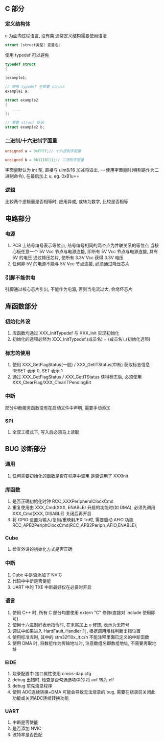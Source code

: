 ## C 部分
### 定义结构体
c 为面向过程语言, 没有类
通常定义结构需要使用语法
```c
struct [struct类型] 变量名;
```

使用 typedef 可以避免
```c
typedef struct
{
    ...
}example1;

// 使用 typedef 不需要 struct
example1 a;

struct example2
{
    ...
};

// 需要 struct 标记
struct example2 b;
```

### 二进制/十六进制字面量
```c
unsigned a = 0xFFFF;// 十六进制字面量

unsigned b = 0b1110111;// 二进制字面量
```

字面量默认为 int 型, 直接与 uint8/16 加减将溢出, ==使用字面量时(特别是作为二进制命令), 在最后加上 u, eg. 0xB1u== 

### 逻辑
比较两个逻辑量是否相等时, 应用异或, 或转为数字, 比较是否相等

## 电路部分
### 电源
1. PCB 上结号编号表示等位点, 结号编号相同的两个点为并联关系的等位点
当核心板任意一个 5V Vcc 节点与电源连接, 即所有 5V Vcc 节点与电源连接, 具有 5V 的电压
通过降压芯片, 使所有 3.3V Vcc 获得 3.3V 电压
2. 任何非 5V 的电源不能与 5V Vcc 节点连接, 必须通过降压芯片

### 引脚不能供电
引脚通过核心芯片引出, 不能作为电源, 否则当电流过大, 会烧坏芯片

## 库函数部分
### 初始化外设
1. 库函数均通过 XXX_InitTypedef 与 XXX_Init 实现初始化
2. 初始化的选项必然为 XXX_InitTypedef.(成员名) = (成员名)_(初始化选项)

### 标志的使用
1. 使用 XXX_GetFlagStatus(一般) / XXX_GetITStatus(中断) 获取标志信息 RESET 表示 0, SET 表示 1
2. 通过 XXX_GetFlagStatus / XXX_GetITStatus 获得标志后, 必须使用 XXX_ClearFlag/XXX_ClearITPendingBit

### 中断
部分中断服务函数没有在启动文件中声明, 需要手动添加

### SPI
1. 全双工模式下, 写入后必须马上读取

## BUG 诊断部分
### 通用
1. 任何需要初始化的函数是否在程序中调用 是否调用了 XXXInit
### 库函数
1. 是否正确初始化时钟 RCC_XXXPeripheralClockCmd
2. 重复使用由 XXX_Cmd(XXX, ENABLE) 开启的功能时(如 DMA), 必须先调用 XXX_Cmd(XXX, DISABLE) 关闭后再开启
3. 将 GPIO 设置为输入/复用/重映射/EXITn时, 需要启动 AFIO 功能 RCC_APB2PeriphClockCmd(RCC_APB2Periph_AFIO,ENABLE);
### Cube
1. 检查外设的初始化方式是否正确
### 中断
1. Cube 中是否添加了 NVIC
2. 代码中中断是否使能
3. UART 中的 TXE 中断最好仅在必要时开启
### 语言
1. 使用 C++ 时, 所有 C 部分均要使用 extern "C" 修饰(直接对 include 使用即可)
2. 使用十六进制码表示指令时, 在末尾加上 u 修饰, 表示为无符号
3. 调试中如果进入 HardFault_Handler 时, 根据调用堆栈判断出错位置
4. 使用标准库时, 其中的 stm32f10x_it.c/h 不能注释里面已定义的中断函数
5. 使用 DMA 时, 将数组作为传输地址时, 注意数组名即数组地址, 不需要再取地址
### EIDE
1. 烧录配置中 接口属性使用 cmsis-dap.cfg
2. debug 出错时, 检查是否勾选选项中的 将 axf 转为 elf
3. debug 前先烧录程序
4. 使用 ADC连续转换+DMA 可能会导致无法烧录的 bug, 需要在烧录前关闭此功能或关闭ADC连续转换功能

### UART
1. 中断是否使能
2. 是否添加 NVIC
3. 波特率是否匹配
